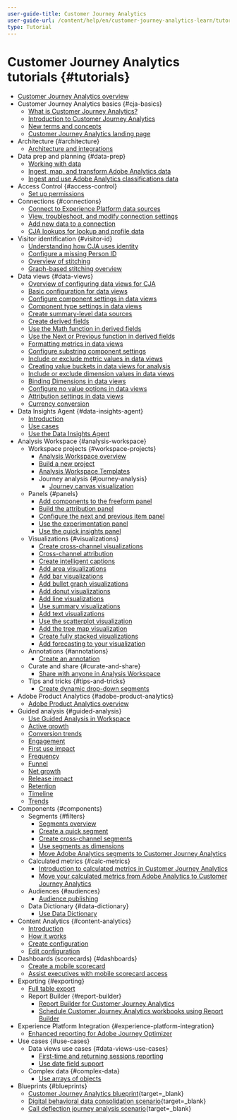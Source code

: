```yaml
---
user-guide-title: Customer Journey Analytics
user-guide-url: /content/help/en/customer-journey-analytics-learn/tutorials/overview.html
type: Tutorial
---
```


# Customer Journey Analytics tutorials {#tutorials}

+ [Customer Journey Analytics overview](overview.md)
+ Customer Journey Analytics basics {#cja-basics}
    + [What is Customer Journey Analytics?](cja-basics/what-is-customer-journey-analytics.md)
    + [Introduction to Customer Journey Analytics](cja-basics/understanding-customer-journey-analytics.md)
    + [New terms and concepts](cja-basics/new-terms-and-concepts-in-cja.md)
    + [Customer Journey Analytics landing page](cja-basics/customer-journey-analytics-landing-page.md)
+ Architecture {#architecture}
    + [Architecture and integrations](architecture/architecture-and-integrations-of-cja.md)
+ Data prep and planning {#data-prep}
    + [Working with data](data-prep/working-with-data-in-cja.md)
    + [Ingest, map, and transform Adobe Analytics data](data-prep/ingest-map-and-transform-adobe-analytics-data.md)
    + [Ingest and use Adobe Analytics classifications data](data-prep/ingest-and-use-analytics-classifications.md)
+ Access Control {#access-control}
    + [Set up permissions](permissions/set-up-permissions.md)
+ Connections {#connections}
    + [Connect to Experience Platform data sources](connections/connecting-customer-journey-analytics-to-data-sources-in-platform.md)
    + [View, troubleshoot, and modify connection settings](connections/connections-details-experience-in-cja.md)
    + [Add new data to a connection](connections/add-past-data-to-an-existing-connection-in-cja.md)
    + [CJA lookups for lookup and profile data](connections/cja-lookup-data.md)
+ Visitor identification {#visitor-id}
    + [Understanding how CJA uses identity](visitor-id/understanding-how-customer-journey-analytics-uses-identity.md)
    + [Configure a missing Person ID](visitor-id/configure-missing-person-id.md)
    + [Overview of stitching](visitor-id/overview-of-stitching.md)
    + [Graph-based stitching overview](visitor-id/graph-based-stitching-overview.md)
+ Data views {#data-views}
    + [Overview of configuring data views for CJA](data-views/overview-of-configuring-data-views-for-cja.md)
    + [Basic configuration for data views](data-views/basic-configuration-for-data-views.md)
    + [Configure component settings in data views](data-views/configuring-component-settings-in-data-views.md)
    + [Component type settings in data views](data-views/component-type-settings-in-data-views.md)
    + [Create summary-level data sources](data-views/create-summary-level-data-sources.md)
    + [Create derived fields](data-views/derived-fields-in-cja.md)
    + [Use the Math function in derived fields](data-views/use-the-math-function-in-derived-fields.md)
    + [Use the Next or Previous function in derived fields](data-views/use-the-next-previous-function-in-derived-fields.md)
    + [Formatting metrics in data views](data-views/formatting-metrics-in-data-views.md)
    + [Configure substring component settings](data-views/configure-substring-component-settings.md)
    + [Include or exclude metric values in data views](data-views/include-or-exclude-metric-values-in-data-views.md)
    + [Creating value buckets in data views for analysis](data-views/creating-value-buckets-in-data-views-for-analysis.md)
    + [Include or exclude dimension values in data views](data-views/include-or-exclude-dimension-values-in-data-views.md)
    + [Binding Dimensions in data views](data-views/binding-dimensions-in-data-views.md)
    + [Configure no value options in data views](data-views/configure-no-value-options-in-data-views.md)
    + [Attribution settings in data views](data-views/attribution-settings-in-data-views.md)
    + [Currency conversion](data-views/currency-conversion.md)
+ Data Insights Agent {#data-insights-agent}
    + [Introduction](data-insights-agent/introduction-to-the-data-insights-agent.md)
    + [Use cases](data-insights-agent/data-insights-agent-use-cases.md)
    + [Use the Data Insights Agent](data-insights-agent/use-the-data-insights-agent.md)
+ Analysis Workspace {#analysis-workspace}
    + Workspace projects {#workspace-projects}
        + [Analysis Workspace overview](analysis-workspace/workspace-projects/analysis-workspace-overview.md)  
        + [Build a new project](analysis-workspace/workspace-projects/build-a-new-project.md)
        + [Analysis Workspace Templates](analysis-workspace/workspace-projects/analysis-workspace-templates.md)
        + Journey analysis {#journey-analysis}
            + [Journey canvas visualization](analysis-workspace/workspace-projects/journey-analysis/journey-canvas-viz.md)
    + Panels {#panels}
        + [Add components to the freeform panel](analysis-workspace/panels/add-components-to-the-freeform-panel.md)
        + [Build the attribution panel](analysis-workspace/panels/build-the-attribution-panel.md)
        + [Configure the next and previous item panel](analysis-workspace/panels/configure-next-previous-item-panel.md)
        + [Use the experimentation panel](analysis-workspace/panels/use-the-experimentation-panel.md)
        + [Use the quick insights panel](analysis-workspace/panels/use-the-quick-insights-panel.md)
    + Visualizations {#visualizations}
        + [Create cross-channel visualizations](analysis-workspace/visualizations/creating-cross-channel-visualizations-in-customer-journey-analytics.md)
        + [Cross-channel attribution](analysis-workspace/visualizations/cross-channel-attribution-in-customer-journey-analytics.md)
        + [Create intelligent captions](analysis-workspace/visualizations/intelligent-captions.md)
        + [Add area visualizations](analysis-workspace/visualizations/add-area-visualizations.md)
        + [Add bar visualizations](analysis-workspace/visualizations/add-bar-visualizations.md)
        + [Add bullet graph visualizations](analysis-workspace/visualizations/add-bullet-graph-visualizations.md)
        + [Add donut visualizations](analysis-workspace/visualizations/add-donut-visualizations.md)
        + [Add line visualizations](analysis-workspace/visualizations/add-line-visualizations.md)
        + [Use summary visualizations](analysis-workspace/visualizations/use-summary-visualizations.md)
        + [Add text visualizations](analysis-workspace/visualizations/add-text-visualizations.md)
        + [Use the scatterplot visualization](analysis-workspace/visualizations/use-scatterplot-visualizations.md)
        + [Add the tree map visualization](analysis-workspace/visualizations/add-treemap-visualizations.md)
        + [Create fully stacked visualizations](analysis-workspace/visualizations/create-stacked-visualizations.md)
        + [Add forecasting to your visualization](analysis-workspace/visualizations/forecasting.md)
    + Annotations {#annotations}
        + [Create an annotation](analysis-workspace/annotations/create-an-annotation.md)
    + Curate and share {#curate-and-share}
        + [Share with anyone in Analysis Workspace](analysis-workspace/curate-and-share/share-with-anyone-in-analysis-workspace.md)
    + Tips and tricks {#tips-and-tricks}
        + [Create dynamic drop-down segments](analysis-workspace/tips-and-tricks/dynamic-drop-downs.md)
+ Adobe Product Analytics {#adobe-product-analytics}
    + [Adobe Product Analytics overview](adobe-product-analytics/adobe-product-analytics-overview.md)
+ Guided analysis {#guided-analysis}
    + [Use Guided Analysis in Workspace](guided-analysis/guided-analysis-in-workspace.md)
    + [Active growth](guided-analysis/active-growth.md)
    + [Conversion trends](guided-analysis/conversion-trends.md)
    + [Engagement](guided-analysis/engagement.md)
    + [First use impact](guided-analysis/first-use-impact.md)
    + [Frequency](guided-analysis/frequency.md)
    + [Funnel](guided-analysis/funnel.md)        
    + [Net growth](guided-analysis/net-growth.md)  
    + [Release impact](guided-analysis/release-impact.md)
    + [Retention](guided-analysis/retention.md)
    + [Timeline](guided-analysis/timeline.md) 
    + [Trends](guided-analysis/trends.md)
+ Components {#components}
    + Segments {#filters}
        + [Segments overview](components/filters/introduction-to-filters-in-cja.md)
        + [Create a quick segment](components/filters/create-a-quick-filter.md)
        + [Create cross-channel segments](components/filters/creating-cross-channel-filters-in-customer-journey-analytics.md)
        + [Use segments as dimensions](components/filters/use-filters-as-dimensions.md)
        + [Move Adobe Analytics segments to Customer Journey Analytics](components/filters/moving-adobe-analytics-segments-to-customer-journey-analytics.md)
    + Calculated metrics {#calc-metrics}
        + [Introduction to calculated metrics in Customer Journey Analytics](components/calc-metrics/introduction-to-calculated-metrics-in-customer-journey-analytics.md)
        + [Move your calculated metrics from Adobe Analytics to Customer Journey Analytics](components/calc-metrics/moving-your-calculated-metrics-from-adobe-analytics-to-customer-journey-analytics.md)
    + Audiences {#audiences}
        + [Audience publishing](components/audiences/audience-publishing-for-cja.md)
    + Data Dictionary {#data-dictionary}
        + [Use Data Dictionary](components/data-dictionary/use-data-dictionary.md)  
+ Content Analytics {#content-analytics}
    + [Introduction](content-analytics/introduction-to-content-analytics.md)
    + [How it works](content-analytics/how-it-works.md)
    + [Create configuration](content-analytics/create-configuration.md)
    + [Edit configuration](content-analytics/edit-configuration.md)
+ Dashboards (scorecards) {#dashboards}
    + [Create a mobile scorecard](dashboards/create-a-mobile-scorecard.md)
    + [Assist executives with mobile scorecard access](dashboards/assist-executives-to-access-mobile-scorecards.md)
+ Exporting {#exporting}
    + [Full table export](exporting/full-table-export.md)
    + Report Builder {#report-builder}
        + [Report Builder for Customer Journey Analytics](exporting/report-builder/report-builder-for-customer-journey-analytics.md)
        + [Schedule Customer Journey Analytics workbooks using Report Builder](exporting/report-builder/schedule-cja-workbooks-using-report-builder.md)
+ Experience Platform Integration {#experience-platform-integration}
    +  [Enhanced reporting for Adobe Journey Optimizer](experience-platform-integration/enhanced-reporting-for-adobe-journey-optimizer.md)
+ Use cases {#use-cases}
    + Data views use cases {#data-views-use-cases}
        + [First-time and returning sessions reporting](use-cases/data-views-use-cases/first-time-and-returning-sessions.md)
        + [Use date field support](use-cases/data-views-use-cases/leverage-date-field-support.md)
    + Complex data {#complex-data}
        + [Use arrays of objects](use-cases/complex-data/object-arrays-in-cja.md)
+ Blueprints {#blueprints}
    + [Customer Journey Analytics blueprint](https://experienceleague.adobe.com/en/docs/blueprints-learn/architecture/customer-journey-analytics/overview){target=_blank}
    + [Digital behavioral data consolidation scenario](https://experienceleague.adobe.com/en/docs/analytics-platform/using/cja-usecases/cross-channel/cross-channel){target=_blank}
    + [Call deflection journey analysis scenario](https://experienceleague.adobe.com/en/docs/analytics-platform/using/cja-usecases/cross-channel/call-center){target=_blank}
